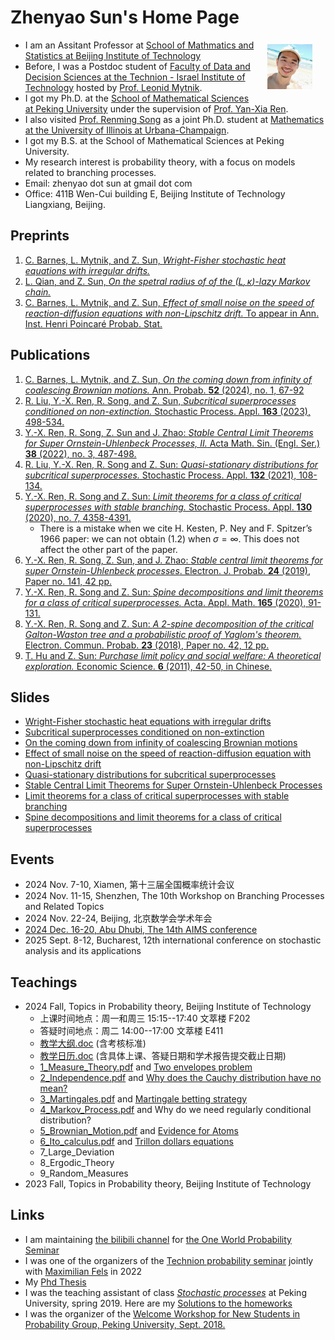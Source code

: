 # Zhenyao Sun's Home Page

- <img src="Files/selfie2020.jpg" alt="selfie" style="float:right;zoom:7%;margin:100px 300px;"/>I am an Assitant Professor at [School of Mathmatics and Statistics at Beijing Institute of Technology](https://math.bit.edu.cn/)
- Before, I was a Postdoc student of [Faculty of Data and Decision Sciences at the Technion - Israel Institute of Technology](https://dds.technion.ac.il/) hosted by [Prof. Leonid Mytnik](https://web.iem.technion.ac.il/site/academicstaff/leonid-mytnik/). 
- I got my Ph.D. at the [School of Mathematical Sciences at Peking University](https://www.math.pku.edu.cn/puremath_en/) under the supervision of [Prof. Yan-Xia Ren](http://www.math.pku.edu.cn/teachers/renyx/indexE.htm). 
- I also visited [Prof. Renming Song](https://faculty.math.illinois.edu/~rsong/) as a joint Ph.D. student at [Mathematics at the University of Illinois at Urbana-Champaign](https://math.illinois.edu/). 
- I got my B.S. at the School of Mathematical Sciences at Peking University. 
- My research interest is probability theory, with a focus on models related to branching processes. 
- Email: zhenyao dot sun at gmail dot com
- Office: 411B Wen-Cui building E, Beijing Institute of Technology Liangxiang, Beijing. 

## Preprints
1. [C. Barnes, L. Mytnik, and Z. Sun, *Wright-Fisher stochastic heat equations with irregular drifts.*](Files/Papers/paper11.pdf)
1. [L. Qian, and Z. Sun, *On the spetral radius of of the $(L,\kappa)$-lazy Markov chain.*](Files/Papers/paper10.pdf)
1. [C. Barnes, L. Mytnik, and Z. Sun, *Effect of small noise on the speed of reaction-diffusion equations with non-Lipschitz drift.* To appear in Ann. Inst. Henri Poincaré Probab. Stat.](Files/Papers/paper8.pdf)

## Publications

1. [C. Barnes, L. Mytnik, and Z. Sun, *On the coming down from infinity of coalescing Brownian motions.* Ann. Probab. **52** (2024), no. 1, 67-92](Files/Papers/paper9.pdf)
1. [R. Liu, Y.-X. Ren, R. Song, and Z. Sun, *Subcritical superprocesses conditioned on non-extinction.* Stochastic Process. Appl. **163** (2023), 498-534.](Files/Papers/SPA2023.pdf)
1. [Y.-X. Ren, R. Song, Z. Sun and J. Zhao: *Stable Central Limit Theorems for Super Ornstein-Uhlenbeck Processes, II.* Acta Math. Sin. (Engl. Ser.) **38** (2022), no. 3, 487-498.](Files/Papers/paper5.pdf) 
1. [R. Liu, Y.-X. Ren, R. Song and Z. Sun: *Quasi-stationary distributions for subcritical superprocesses.* Stochastic Process. Appl. **132** (2021), 108-134.](Files/Papers/paper4.pdf) 
1. [Y.-X. Ren, R. Song and Z. Sun: *Limit theorems for a class of critical superprocesses with stable branching.* Stochastic Process. Appl. **130** (2020), no. 7, 4358-4391.](Files/Papers/paper3.pdf) 
   - There is a mistake when we cite H. Kesten, P. Ney and F. Spitzer’s 1966 paper: we can not obtain (1.2) when $\sigma = \infty$. This does not affect the other part of the paper. 
1. [Y.-X. Ren, R. Song, Z. Sun, and J. Zhao: *Stable central limit theorems for super Ornstein-Uhlenbeck processes*. Electron. J. Probab. **24** (2019), Paper no. 141, 42 pp.](Files/Papers/paper6.pdf) 
1. [Y.-X. Ren, R. Song and Z. Sun: *Spine decompositions and limit theorems for a class of critical superprocesses.* Acta. Appl. Math. **165** (2020), 91-131.](Files/Papers/paper2.pdf) 
1. [Y.-X. Ren, R. Song and Z. Sun: *A 2-spine decomposition of the critical Galton-Waston tree and a probabilistic proof of Yaglom's theorem.* Electron. Commun. Probab. **23** (2018), Paper no. 42, 12 pp.](Files/Papers/paper1.pdf)
1. [T. Hu and Z. Sun: *Purchase limit policy and social welfare: A theoretical exploration.*  Economic Science. **6** (2011), 42-50, in Chinese.](Files/Papers/paper0.pdf)

## Slides

- [Wright-Fisher stochastic heat equations with irregular drifts](Files/Irregular.pdf)
- [Subcritical superprocesses conditioned on non-extinction](Files/Qprocess.pdf)
- [On the coming down from infinity of coalescing Brownian motions](Files/ComingDown.pdf)
- [Effect of small noise on the speed of  reaction-diffusion equation with non-Lipschitz drift](Files/WaveSpeed.pdf)
- [Quasi-stationary distributions for subcritical superprocesses](Files/subyaglom_talk.pdf)
- [Stable Central Limit Theorems for Super Ornstein-Uhlenbeck Processes](Files/Zhenyao2020Oct.pdf)
- [Limit theorems for a class of critical superprocesses with stable branching](Files/2018JSNU.pdf) 
- [Spine decompositions and limit theorems for a class of critical superprocesses](Files/RenSongSun2018Spine.pdf)

## Events

- 2024 Nov. 7-10, Xiamen, 第十三届全国概率统计会议
- 2024 Nov. 11-15, Shenzhen, The 10th Workshop on Branching Processes and Related Topics
- 2024 Nov. 22-24, Beijing, 北京数学会学术年会 
- [2024 Dec. 16-20, Abu Dhubi, The 14th AIMS conference](https://www.aimsconference.org/conferences/2024/index.html)
- 2025 Sept. 8-12, Bucharest, 12th international conference on stochastic analysis and its applications

## Teachings

* 2024 Fall, Topics in Probability theory, Beijing Institute of Technology 
  * 上课时间地点：周一和周三 15:15--17:40 文萃楼 F202
  * 答疑时间地点：周二 14:00--17:00 文萃楼 E411
  * [教学大纲.doc](Classes/概率论选讲教学大纲.doc) (含考核标准)
  * [教学日历.doc](Classes/概率论选讲教学日历.doc) (含具体上课、答疑日期和学术报告提交截止日期)
  * [1_Measure_Theory.pdf](Classes/1_Measure_Theory.pdf) and [Two envelopes problem](https://en.wikipedia.org/wiki/Two_envelopes_problem)
  * [2_Independence.pdf](Classes/2_Independence.pdf) and [Why does the Cauchy distribution have no mean?](https://stats.stackexchange.com/questions/36027/why-does-the-cauchy-distribution-have-no-mean)
  * [3_Martingales.pdf](Classes/3_Martingales.pdf) and [Martingale betting strategy](https://en.wikipedia.org/wiki/Martingale_(betting_system))
  * [4_Markov_Process.pdf](Classes/4_Markov_Process.pdf) and Why do we need regularly conditional distribution?
  * [5_Brownian_Motion.pdf](Classes/5_Brownian_Motion.pdf) and [Evidence for Atoms](https://chem.libretexts.org/Courses/Southeast_Missouri_State_University/CH185%3A_General_Chemistry_(Ragain)/02%3A_Atoms_and_Elements/2.01%3A_Brownian_Motion_-_Evidence_for_Atoms)
  * [6_Ito_calculus.pdf](Classes/6_Ito_calculus.pdf) and [Trillon dollars equations](https://www.bilibili.com/video/BV1CF4m157Zv/?spm_id_from=333.337.search-card.all.click&vd_source=59bcf31c74f9c0f807c705c965b4411e)
  * 7_Large_Deviation
  * 8_Ergodic_Theory
  * 9_Random_Measures
* 2023 Fall, Topics in Probability theory, Beijing Institute of Technology

## Links

- I am maintaining [the bilibili channel](https://space.bilibili.com/151014650) for [the One World Probability Seminar](https://www.owprobability.org)
- I was one of the organizers of the [Technion probability seminar](https://probability.technion.ac.il/seminar/) jointly with [Maximilian Fels](https://sites.google.com/view/maximilianfels/home) in 2022
- My [Phd Thesis](Files/thesis.pdf)
- I was the teaching assistant of class [*Stochastic processes*](http://www.math.pku.edu.cn/teachers/dayue/Homepage/instruction.htm) at Peking University, spring 2019. Here are my [Solutions to the homeworks](Files/HW.html)
- I was the organizer of the [Welcome Workshop for New Students in Probability Group, Peking University, Sept. 2018.](Files/Prob_Welcome_Seminar.html)